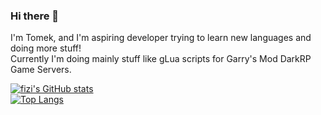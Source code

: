 ### Hi there 👋

I'm Tomek, and I'm aspiring developer trying to learn new languages and doing more stuff!  
Currently I'm doing mainly stuff like gLua scripts for Garry's Mod DarkRP Game Servers.  

[![fizi's GitHub stats](https://github-readme-stats.vercel.app/api?username=fizioterapia)](https://github.com/anuraghazra/github-readme-stats)  
[![Top Langs](https://github-readme-stats.vercel.app/api/top-langs/?username=fizioterapia)](https://github.com/anuraghazra/github-readme-stats)
